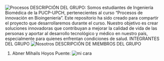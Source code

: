 ![Procesos ](https://github.com/user-attachments/assets/076fe361-a2e9-40b7-936a-da7d2bd52305)
DESCRIPCIÓN DEL GRUPO:
Somos estudiantes de Ingeniería Biomédica de la PUCP-UPCH, pertenecientes al curso “Procesos de innovación en Bioingeniería”. Este repositorio ha sido creado para compartir el proyecto que desarrollaremos durante el curso. Nuestro objetivo es crear soluciones innovadoras que contribuyan a mejorar la calidad de vida de las personas y aportar al desarrollo tecnológico y médico en nuestro país, especialmente para quienes enfrentan condiciones de salud.
INTEGRANTES DEL GRUPO ![Nosotros](https://github.com/user-attachments/assets/47d5b0aa-2fea-47c6-b41c-93dae606fa7a)
DESCRIPCIÓN DE MIEMBROS DEL GRUPO
1) Abner Mihails Hoyos Puente: 
![mi cara](https://github.com/user-attachments/assets/00ef35e2-b8a9-4efb-a109-3332c757e1d1)
